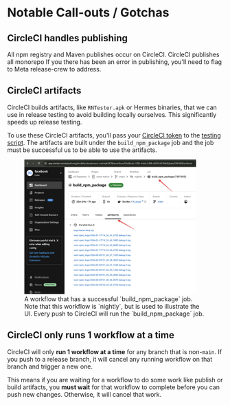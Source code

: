 # Notable Call-outs / Gotchas

## CircleCI handles publishing

All npm registry and Maven publishes occur on CircleCI. CircleCI publishes all monorepo
If you there has been an error in publishing, you'll need to flag to Meta release-crew to address.

## CircleCI artifacts

CircleCI builds artifacts, like `RNTester.apk` or Hermes binaries, that we can use in release testing to avoid building locally ourselves. This significantly speeds up release testing.

To use these CircleCI artifacts, you'll pass your [CircleCI token](todo) to the [testing script](todo).
The artifacts are built under the `build_npm_package` job and the job must be successful us to be able to use the artifacts.

<figure>
<img alt="CircleCI artifacts" src="../assets/build_npm_package_artifacts.png" width="400" />
<figcaption>A workflow that has a successful `build_npm_package` job. Note that this workflow is `nightly`, but is used to illustrate the UI. Every push to CircleCI will run the `build_npm_package` job.</figcaption>
</figure>

## CircleCI only runs 1 workflow at a time

CircleCI will only **run 1 workflow at a time** for any branch that is non-`main`. If you push to a release branch, it will cancel any running workflow on that branch and trigger a new one.

This means if you are waiting for a workflow to do some work like publish or build artifacts, you **must wait** for that workflow to complete before you can push new changes. Otherwise, it will cancel that work.